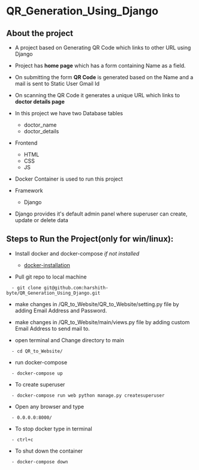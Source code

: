 # QR_Generation_Using_Django

## About the project

- A project based on Generating QR Code which links to other URL using Django

- Project has **home page** which has a form containing Name as a field.

- On submitting the form **QR Code** is generated based on the Name and a mail is sent to Static User Gmail Id

- On scanning the QR Code it generates a unique URL which links to **doctor details page**

- In this project we have two Database tables 
  - doctor_name
  - doctor_details
  
- Frontend
  - HTML
  - CSS
  - JS 

- Docker Container is used to run this project

- Framework
  - Django 

- Django provides it's default admin panel where superuser can create, update or delete data

## Steps to Run the Project(only for win/linux):

- Install docker and docker-compose *if not installed*
  - [docker-installation](https://docs.docker.com/compose/install/)


- Pull git repo to local machine 
```
  - git clone git@github.com:harshith-byte/QR_Generation_Using_Django.git
```

- make changes in /QR_to_Website/QR_to_Website/setting.py file by adding Email Address and Password.

- make changes in /QR_to_Website/main/views.py file by adding custom Email Address to send mail to.

- open terminal and Change directory to main
```
  - cd QR_to_Website/
```


- run docker-compose 
```
  - docker-compose up
```


- To create superuser 
```
  - docker-compose run web python manage.py createsuperuser
```


- Open any browser and type 
```
  - 0.0.0.0:8000/
```


- To stop docker type in terminal
```
  - ctrl+c
```


- To shut down the container
```
  - docker-compose down
```
